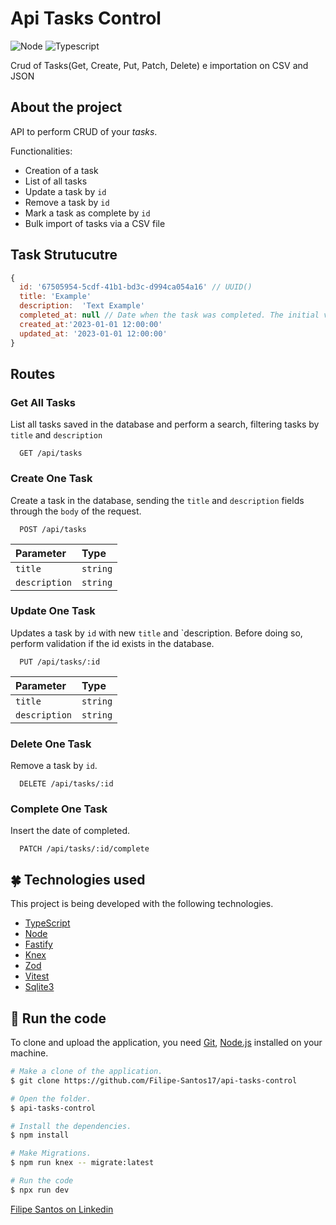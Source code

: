 # Api Tasks Control

![Node](https://img.shields.io/badge/Node-%84ba64.svg?style=for-the-badge&logo=npm&logoColor=white)
![Typescript](https://img.shields.io/badge/Typescript-%3178c6.svg?style=for-the-badge&logo=typescript&logoColor=white)

Crud of Tasks(Get, Create, Put, Patch, Delete) e importation on CSV and JSON


## About the project

API to perform CRUD of your *tasks*.

Functionalities:

- Creation of a task
- List of all tasks
- Update a task by `id`
- Remove a task by `id`
- Mark a task as complete by `id`
- Bulk import of tasks via a CSV file

## Task Strutucutre

```javascript
{
  id: '67505954-5cdf-41b1-bd3c-d994ca054a16' // UUID()
  title: 'Example'
  description:  'Text Example'
  completed_at: null // Date when the task was completed. The initial value must be `null`
  created_at:'2023-01-01 12:00:00'
  updated_at: '2023-01-01 12:00:00'
}
```
## Routes

### Get All Tasks

List all tasks saved in the database and perform a search, filtering tasks by `title` and `description` 

```http
  GET /api/tasks
```

### Create One Task

Create a task in the database, sending the `title` and `description` fields through the `body` of the request.

```http
  POST /api/tasks
```

| Parameter    | Type 
| :----------  | :--------- 
| `title`      | `string` 
| `description`| `string` 

### Update One Task

Updates a task by `id` with new `title` and `description. Before doing so, perform validation if the id exists in the database.

```http
  PUT /api/tasks/:id
```
| Parameter    | Type 
| :----------  | :--------- 
| `title`      | `string` 
| `description`| `string` 

### Delete One Task

Remove a task by `id`.

```http
  DELETE /api/tasks/:id
```

### Complete One Task

Insert the date of completed.

```http
  PATCH /api/tasks/:id/complete
```
    

## :four_leaf_clover: Technologies used

This project is being developed with the following technologies.

-   [TypeScript](https://www.typescriptlang.org/docs/)
-   [Node](https://nodejs.org/)
-   [Fastify](https://fastify.dev/)
-   [Knex](https://knexjs.org/)
-   [Zod](https://zod.dev/)
-   [Vitest](https://vitest.dev/)
-   [Sqlite3](https://www.sqlite.org/index.html)


## :rocket: Run the code

To clone and upload the application, you need [Git](https://git-scm.com), [Node.js](https://nodejs.org/en) installed on your machine.

```bash
# Make a clone of the application.
$ git clone https://github.com/Filipe-Santos17/api-tasks-control

# Open the folder.
$ api-tasks-control

# Install the dependencies.
$ npm install

# Make Migrations.
$ npm run knex -- migrate:latest

# Run the code
$ npx run dev
```

[Filipe Santos on Linkedin](https://www.linkedin.com/in/filipemarquesdeveloper/)